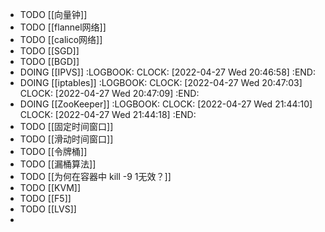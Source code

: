 - TODO  [[向量钟]]
- TODO [[flannel网络]]
- TODO [[calico网络]]
- TODO [[SGD]]
- TODO [[BGD]]
- DOING [[IPVS]]
  :LOGBOOK:
  CLOCK: [2022-04-27 Wed 20:46:58]
  :END:
- DOING [[iptables]]
  :LOGBOOK:
  CLOCK: [2022-04-27 Wed 20:47:03]
  CLOCK: [2022-04-27 Wed 20:47:09]
  :END:
- DOING [[ZooKeeper]]
  :LOGBOOK:
  CLOCK: [2022-04-27 Wed 21:44:10]
  CLOCK: [2022-04-27 Wed 21:44:18]
  :END:
- TODO [[固定时间窗口]]
- TODO [[滑动时间窗口]]
- TODO [[令牌桶]]
- TODO [[漏桶算法]]
- TODO [[为何在容器中 kill -9 1无效？]]
- TODO [[KVM]]
- TODO [[F5]]
- TODO [[LVS]]
-